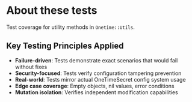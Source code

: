 # About these tests

Test coverage for utility methods in `Onetime::Utils`.

## Key Testing Principles Applied
- **Failure-driven**: Tests demonstrate exact scenarios that would fail without fixes
- **Security-focused**: Tests verify configuration tampering prevention
- **Real-world**: Tests mirror actual OneTimeSecret config system usage
- **Edge case coverage**: Empty objects, nil values, error conditions
- **Mutation isolation**: Verifies independent modification capabilities
